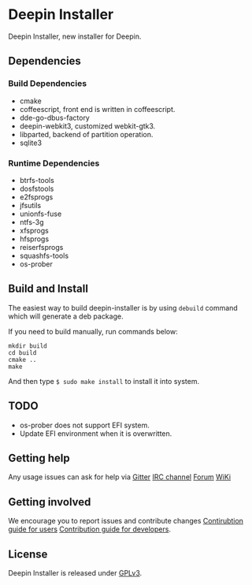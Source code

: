 # Deepin Installer

Deepin Installer, new installer for Deepin.

## Dependencies

### Build Dependencies

* cmake
* coffeescript, front end is written in coffeescript.
* dde-go-dbus-factory
* deepin-webkit3, customized webkit-gtk3.
* libparted, backend of partition operation.
* sqlite3

### Runtime Dependencies

* btrfs-tools
* dosfstools
* e2fsprogs
* jfsutils
* unionfs-fuse
* ntfs-3g
* xfsprogs
* hfsprogs
* reiserfsprogs
* squashfs-tools
* os-prober

## Build and Install

The easiest way to build deepin-installer is by using `debuild` command
which will generate a deb package.

If you need to build manually, run commands below:
```
mkdir build
cd build
cmake ..
make
```

And then type `$ sudo make install` to install it into system.

## TODO

* os-prober does not support EFI system.
* Update EFI environment when it is overwritten.

## Getting help

Any usage issues can ask for help via
[Gitter](https://gitter.im/orgs/linuxdeepin/rooms)
[IRC channel](https://webchat.freenode.net/?channels=deepin)
[Forum](https://bbs.deepin.org)
[WiKi](http://wiki.deepin.org/)

## Getting involved

We encourage you to report issues and contribute changes
[Contirubtion guide for
users](http://wiki.deepin.org/index.php?title=Contribution_Guidelines_for_Users)
[Contribution guide for developers](http://wiki.deepin.org/index.php?title=Contribution_Guidelines_for_Developers).

## License

Deepin Installer is released under [GPLv3](LICENSE).
